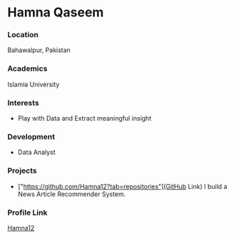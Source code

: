 # Hamna Qaseem

### Location

Bahawalpur, Pakistan

### Academics

Islamia University

### Interests

- Play with Data and Extract meaningful insight

### Development

- Data Analyst

### Projects

- ["https://github.com/Hamna12?tab=repositories"](GitHub Link) I build a News Article Recommender System.

### Profile Link

[Hamna12]("https://github.com/Hamna12")
